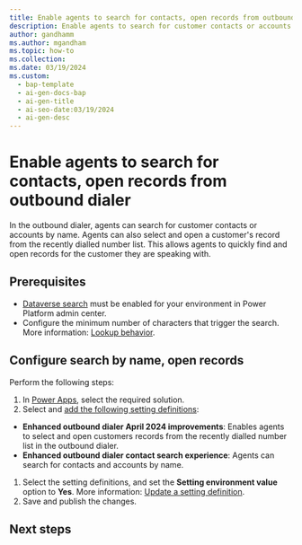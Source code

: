 ```yaml
---
title: Enable agents to search for contacts, open records from outbound dialer #Required; page title displayed in search results. 
description: Enable agents to search for customer contacts or accounts by name, open records from Recents tab in the outbound dialer. 
author: gandhamm
ms.author: mgandham
ms.topic: how-to
ms.collection: 
ms.date: 03/19/2024
ms.custom:
  - bap-template
  - ai-gen-docs-bap
  - ai-gen-title
  - ai-seo-date:03/19/2024
  - ai-gen-desc
---
```


# Enable agents to search for contacts, open records from outbound dialer

In the outbound dialer, agents can search for customer contacts or accounts by name. Agents can also select and open a customer's record from the recently dialled number list. This allows agents to quickly find and open records for the customer they are speaking with.

## Prerequisites

- [Dataverse search](/power-platform/admin/configure-relevance-search-organization) must be enabled for your environment in Power Platform admin center. 
- Configure the minimum number of characters that trigger the search. More information: [Lookup behavior](/power-platform/admin/settings-behavior#settings).

## Configure search by name, open records

Perform the following steps:

1. In [Power Apps](https://make.powerapps.com/), select the required solution.
1.  Select and [add the following setting definitions](/power-apps/maker/data-platform/create-edit-configure-settings#adding-an-existing-setting-definition):

 - **Enhanced outbound dialer April 2024 improvements**: Enables agents to select and open customers records from the recently dialled number list in the outbound dialer.
 - **Enhanced outbound dialer contact search experience**: Agents can search for contacts and accounts by name.

1. Select the setting definitions, and set the **Setting environment value** option to **Yes**. More information: [Update a setting definition](/power-apps/maker/data-platform/create-edit-configure-settings#updating-a-setting-definition).
1. Save and publish the changes.

## Next steps

<!--Remove all the comments in this template before you sign-off or merge to the main branch.-->
